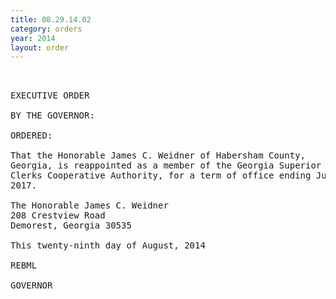 ```yaml
---
title: 08.29.14.02
category: orders
year: 2014
layout: order
---
```


<pre> 

EXECUTIVE ORDER

BY THE GOVERNOR:

ORDERED:

That the Honorable James C. Weidner of Habersham County,
Georgia, is reappointed as a member of the Georgia Superior Court
Clerks Cooperative Authority, for a term of office ending July 1,
2017.

The Honorable James C. Weidner
208 Crestview Road
Demorest, Georgia 30535

This twenty-ninth day of August, 2014

REBML

GOVERNOR

</pre>
